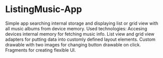 # ListingMusic-App
Simple app searching internal storage and displaying list or grid view with all music albums from device memory.
Used technologies:
Accesing devices internal memory for fetching music info.
List view and grid view adapters for putting data into customly defined layout elements.
Custom drawable with two images for changing button drawable on click.
Fragments for creating flexible UI.
